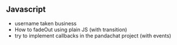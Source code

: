 ## Javascript


- username taken business
- How to fadeOut using plain JS (with transition)
- try to implement callbacks in the pandachat project (with events)



